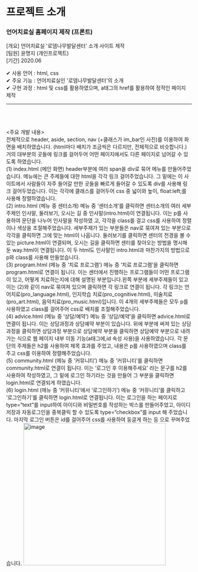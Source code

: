 

# 프로젝트 소개

### 언어치료실 홈페이지 제작  (프론트)

[개요] 언어치료실 '로뎀나무발달센터' 소개 사이트 제작   
[팀원] 윤명지 (개인프로젝트)   
[기간] 2020.06    

✔  사용 언어  : html, css      
✔  주요 기능 : 언어치료실인 '로뎀나무발달센터'의 소개   
✔  구현 과정 : html 및 css를 활용하였으며, a태그의 href를 활용하여 정적인 페이지 제작   

---------------------------------------
<br>
<br/>
<br/>
<주요 개발 내용>   
<br/>
전체적으로 header, aside, section, nav (+클래스가 im_bar인 사진)를 이용하여 화면을 배치하였습니다. (html마다 배치가 조금씩은 다르지만, 전체적으로 비슷합니다.)   
거의 대부분의 곳들에 링크를 걸어두어 어떤 페이지에서도 다른 페이지로 넘어갈 수 있도록 하였습니다.   

<br>
(1) index.html (메인 화면)      
header부분에 여러 span을 div로 묶어 메뉴를 만들어주었습니다. 메뉴에는 큰 주제들에 대한 html을 각각 링크 걸어주었습니다. 그 밑에는 이 사이트에서 사람들이 자주 들어갈 만한 곳들을 빠르게 들어갈 수 있도록 div를 사용해 링크 걸어두었습니다. 이는 각각에 클래스를 걸어두어 css 중 넓이와 높이, float:left;를 사용해 정렬하였습니다.   
<br/>
(2) intro.html (메뉴 중 센터소개)
메뉴 중 ‘센터소개’를 클릭하면 센터소개의 여러 세부 주제인 인사말, 둘러보기, 오시는 길 중 인사말(intro.html)이 연결됩니다. 이는 p를 사용하여 문단을 나누어 인사말을 작성하였
고, 각각을 class를 걸고 css를 사용하여 정렬이나 색상을 조절해주었습니다. 세부주제가 있는 부분들은 nav로 묶여져 있는 부분으로 각각을 클릭하면 그에 맞는 html이 나옵니다.
둘러보기를 클릭하면 센터의 전경을 볼 수 있는 picture.html이 연결되며, 오시는 길을 클릭하면 센터를 찾아오는 방법을 명시해둔 way.html이 연결됩니다. 이 두 html도 인사말인
intro.html과 마찬가지의 방법으로 p와 class를 사용해 만들었습니다.   
<br/>
(3) program.html (메뉴 중 ‘치료 프로그램’)   
메뉴 중 ‘치료 프로그램’을 클릭하면 program.html로 연결이 됩니다. 이는 센터에서 진행하는 프로그램들이 어떤 프로그램이 있고, 어떻게 치료하는지에 대해 설명된 부분입니다.왼쪽 부분에 세부주제들이 있고 이는 (2)와 같이 nav로 묶여져 있으며 클릭하면 각 링크로 연결이 됩니다. 각 링크는 언어치료(pro_language.html), 인지학습 치료(pro_cognitive.html),
미술치료(pro_art.html), 음악치료(pro_music.html)입니다. 이 4개의 세부주제들은 모두 p를 사용하였고 class를 걸어주어 css로 배치를 조절해주었습니다.   
<br/>
(4) advice.html (메뉴 중 ‘상담/예약’)   
메뉴 중 ‘상담/예약’을 클릭하면 advice.html로 연결이 됩니다. 이는 상담과정과 상담예약 부분이 있습니다. 위에 부분에 써져 있는 상담과정을 클릭하면 상담과정 부분으로 상담예약 부분을 클릭하면 상담예약 부분으로 내려가는 식으로 웹 페이지 내부 이동 기능(a태그에,id 속성 사용)을 사용하였습니다. 각 문단의 주제들은 h2를 사용하여 제목 효과를 주었고, 내용은 p를 사용하였으며 class를 주고 css를 이용하여 정렬해주었습니다.   
<br/>
(5) community.html (메뉴 중 ‘커뮤니티’)   
메뉴 중 ‘커뮤니티’를 클릭하면 community.html로 연결이 됩니다. 이는 ‘로그인 후 이용해주세요’ 라는 문구를 h2를 사용하여 작성하였고, 그 밑에 로그인 하기라는 것을 만들어 그 부분을 클릭하면 login.html로 연결되게 하였습니다.   
<br/>
(6) login.html (메뉴 중 ‘커뮤니티’에서 ‘로그인하기’)   
메뉴 중 ‘커뮤니티’를 클릭하고 ‘로그인하기’를 클릭하면 login.html로 연결됩니다. 이는 로그인을 하는 페이지로 type=“text”를 input하여 아이디와 비밀번호를 작성하는 박스를 만들어주었고, 아이디 저장과 자동로그인을 중복클릭 할 수 있도록 type=“checkbox”를 input 해 주었습니다. 마지막 로그인 버튼은 id를 걸어주어 css를 사용하여 둥글게 하는 등 으로 꾸며주었습니다.   

<img width="386" alt="image" src="https://user-images.githubusercontent.com/110431203/214211019-5f04e2ca-fb38-46f2-9b3f-f80332bd0181.png">

